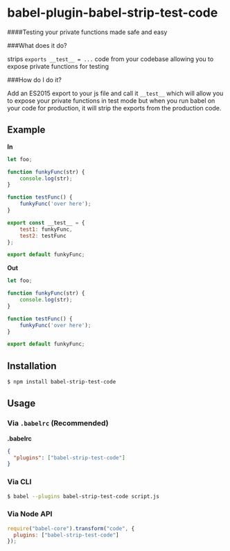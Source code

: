 # babel-plugin-babel-strip-test-code

####Testing your private functions made safe and easy

###What does it do?

strips ```exports __test__ = ...``` code from your codebase allowing you to expose private functions for testing 


###How do I do it?

Add an ES2015 export to your js file and call it ```__test__``` which will allow you to
expose your private functions in test mode but when you run babel on your code for
production, it will strip the exports from the production code.


## Example

**In**

```js
let foo;

function funkyFunc(str) {
    console.log(str);
}

function testFunc() {
    funkyFunc('over here');
}

export const __test__ = {
    test1: funkyFunc,
    test2: testFunc
};

export default funkyFunc;

```

**Out**

```js
let foo;

function funkyFunc(str) {
    console.log(str);
}

function testFunc() {
    funkyFunc('over here');
}

export default funkyFunc;

```

## Installation

```sh
$ npm install babel-strip-test-code
```

## Usage

### Via `.babelrc` (Recommended)

**.babelrc**

```json
{
  "plugins": ["babel-strip-test-code"]
}
```

### Via CLI

```sh
$ babel --plugins babel-strip-test-code script.js
```

### Via Node API

```javascript
require("babel-core").transform("code", {
  plugins: ["babel-strip-test-code"]
});
```
